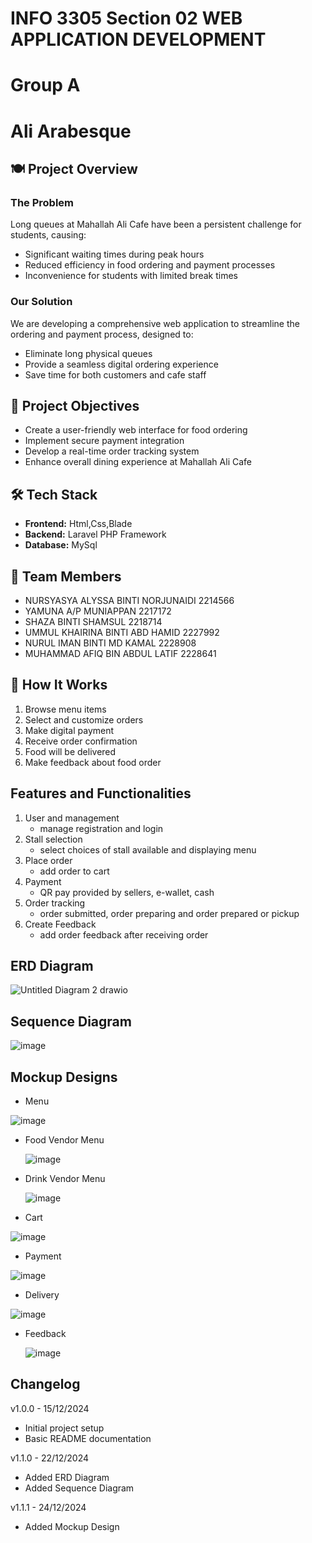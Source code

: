 # INFO 3305 Section 02 WEB APPLICATION DEVELOPMENT
# Group A
# Ali Arabesque
<!-- You can use comments to add notes 
     that are only visible in the markdown source -->
     
<!-- Website title can be changed -->
<!-- No need for pulling requests if you want to do any changes to this readme file though any 
     minor changes can be informed through whatsapp -->
<!-- Major updates for our project can be made on the changelog below-->

## 🍽️ Project Overview

### The Problem
Long queues at Mahallah Ali Cafe have been a persistent challenge for students, causing:
- Significant waiting times during peak hours
- Reduced efficiency in food ordering and payment processes
- Inconvenience for students with limited break times

### Our Solution
We are developing a comprehensive web application to streamline the ordering and payment process, designed to:
- Eliminate long physical queues
- Provide a seamless digital ordering experience
- Save time for both customers and cafe staff

## 🎯 Project Objectives
- Create a user-friendly web interface for food ordering
- Implement secure payment integration
- Develop a real-time order tracking system
- Enhance overall dining experience at Mahallah Ali Cafe

## 🛠️ Tech Stack
- **Frontend:** Html,Css,Blade
- **Backend:** Laravel PHP Framework
- **Database:** MySql

## 👥 Team Members
- NURSYASYA ALYSSA BINTI NORJUNAIDI 2214566
- YAMUNA A/P MUNIAPPAN 2217172
- SHAZA BINTI SHAMSUL 2218714
- UMMUL KHAIRINA BINTI ABD HAMID 2227992
- NURUL IMAN BINTI MD KAMAL 2228908
- MUHAMMAD AFIQ BIN ABDUL LATIF 2228641

## 🚀 How It Works
1. Browse menu items
2. Select and customize orders
3. Make digital payment
4. Receive order confirmation
5. Food will be delivered
6. Make feedback about food order

## Features and Functionalities
1. User and management
   - manage registration and login
2. Stall selection
   - select choices of stall available and displaying menu
3. Place order
   - add order to cart
4. Payment
   - QR pay provided by sellers, e-wallet, cash
5. Order tracking
   - order submitted, order preparing and order prepared or pickup
6. Create Feedback
   - add order feedback after receiving order
  
## ERD Diagram
![Untitled Diagram 2 drawio](https://github.com/user-attachments/assets/5e4f5b42-5c68-42a7-b783-72f92697dfba)
  
## Sequence Diagram
![image](https://github.com/user-attachments/assets/042e4aa2-5ddb-4f0e-bc80-01639fb16645)

## Mockup Designs
- Menu

 ![image](https://github.com/user-attachments/assets/47bee11a-0a3f-4d8f-a4a9-db30ab217c5c)

- Food Vendor Menu
  
  ![image](https://github.com/user-attachments/assets/509bda76-4fef-4edd-873d-bc877b03a683)

- Drink Vendor Menu

  ![image](https://github.com/user-attachments/assets/e05df821-6070-47fa-94e0-4beb5487e9a1)

- Cart
  
 ![image](https://github.com/user-attachments/assets/f2fbb31b-0be7-4581-a8b4-2f4dec1c0406)

- Payment
  
 ![image](https://github.com/user-attachments/assets/193b2dec-0223-400c-85ca-36481a7dceb7)

- Delivery
  
 ![image](https://github.com/user-attachments/assets/63df60dd-cc10-46eb-96e3-b5e2a678121c)

- Feedback
  
  ![image](https://github.com/user-attachments/assets/859fde29-a95e-46cf-82c7-7a566237dd3b)


## Changelog


v1.0.0 - 15/12/2024
- Initial project setup
- Basic README documentation

v1.1.0 - 22/12/2024
- Added ERD Diagram
- Added Sequence Diagram

v1.1.1 - 24/12/2024
- Added Mockup Design





